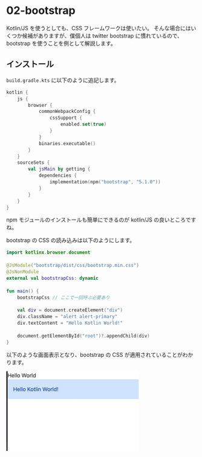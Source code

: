 # 02-bootstrap

Kotlin/JS を使うとしても、CSS フレームワークは使いたい。
そんな場合にはいくつか候補がありますが、僕個人は twitter bootstrap に慣れているので、bootstrap を使うことを例として解説します。

## インストール

`build.gradle.kts` に以下のように追記します。

```kotlin
kotlin {
    js {
        browser {
            commonWebpackConfig {
                cssSupport {
                    enabled.set(true)
                }
            }
            binaries.executable()
        }
    }
    sourceSets {
        val jsMain by getting {
            dependencies {
                implementation(npm("bootstrap", "5.1.0"))
            }
        }
    }
}
```

npm モジュールのインストールも簡単にできるのが kotlin/JS の良いところですね。

bootstrap の CSS の読み込みは以下のようにします。

```kotlin
import kotlinx.browser.document

@JsModule("bootstrap/dist/css/bootstrap.min.css")
@JsNonModule
external val bootstrapCss: dynamic

fun main() {
    bootstrapCss // ここで一回呼ぶ必要あり

    val div = document.createElement("div")
    div.className = "alert alert-primary"
    div.textContent = "Hello Kotlin World!"

    document.getElementById("root")?.appendChild(div)
}
```

以下のような画面表示となり、bootstrap の CSS が適用されていることがわかります。

![img.png](img.png)

